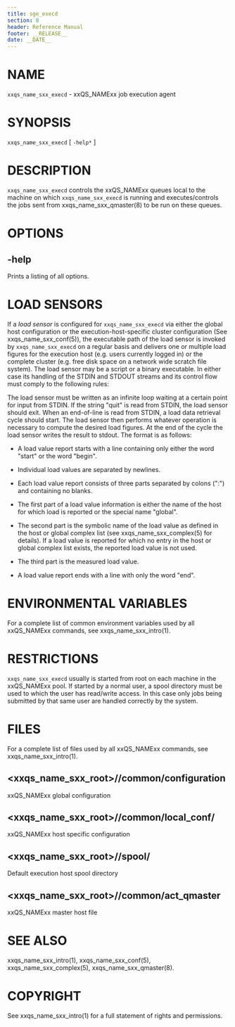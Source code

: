 ```yaml
---
title: sge_execd
section: 8
header: Reference Manual
footer: __RELEASE__
date: __DATE__
---
```


# NAME

`xxqs_name_sxx_execd` - xxQS_NAMExx job execution agent

# SYNOPSIS

`xxqs_name_sxx_execd` \[ `-help*` \]

# DESCRIPTION

`xxqs_name_sxx_execd` controls the xxQS_NAMExx queues local to the machine on which `xxqs_name_sxx_execd` is running 
and executes/controls the jobs sent from xxqs_name_sxx_qmaster(8) to be run on these queues.  

# OPTIONS

## -help

Prints a listing of all options.

# LOAD SENSORS

If a *load sensor* is configured for `xxqs_name_sxx_execd` via either the global host configuration or the 
execution-host-specific cluster configuration (See xxqs_name_sxx_conf(5)), the executable path of the load sensor 
is invoked by `xxqs_name_sxx_execd` on a regular basis and delivers one or multiple load figures for the execution 
host (e.g. users currently logged in) or the complete cluster (e.g. free disk space on a network wide scratch 
file system). The load sensor may be a script or a binary executable. In either case its handling of the STDIN and
STDOUT streams and its control flow must comply to the following rules:

The load sensor must be written as an infinite loop waiting at a certain point for input from STDIN. If the string 
"quit" is read from STDIN, the load sensor should exit. When an end-of-line is read from STDIN, a load
data retrieval cycle should start. The load sensor then performs whatever operation is necessary to compute the 
desired load figures. At the end of the cycle the load sensor writes the result to stdout. The
format is as follows:

-   A load value report starts with a line containing only either the word "start" or the word "begin".

-   Individual load values are separated by newlines.

-   Each load value report consists of three parts separated by colons (":") and containing no blanks.

-   The first part of a load value information is either the name of the host for which load is reported or the 
    special name "global".

-   The second part is the symbolic name of the load value as defined in the host or global complex list 
    (see xxqs_name_sxx_complex(5) for details). If a load value is reported for which no entry in the host or global
    complex list exists, the reported load value is not used.

-   The third part is the measured load value.

-   A load value report ends with a line with only the word "end".

# ENVIRONMENTAL VARIABLES

For a complete list of common environment variables used by all xxQS_NAMExx commands, see xxqs_name_sxx_intro(1).

# RESTRICTIONS

`xxqs_name_sxx_execd` usually is started from root on each machine in the xxQS_NAMExx pool. If started by a 
normal user, a spool directory must be used to which the user has read/write access. In this case only jobs being 
submitted by that same user are handled correctly by the system.

# FILES

For a complete list of files used by all xxQS_NAMExx commands, see xxqs_name_sxx_intro(1).

## <xxqs_name_sxx_root>/<cell>/common/configuration
xxQS_NAMExx global configuration

## <xxqs_name_sxx_root>/<cell>/common/local_conf/<host>
xxQS_NAMExx host specific configuration

## <xxqs_name_sxx_root>/<cell>/spool/<host>
Default execution host spool directory
    
## <xxqs_name_sxx_root>/<cell>/common/act_qmaster
xxQS_NAMExx master host file

# SEE ALSO

xxqs_name_sxx_intro(1), xxqs_name_sxx_conf(5), xxqs_name_sxx_complex(5), xxqs_name_sxx_qmaster(8).

# COPYRIGHT

See xxqs_name_sxx_intro(1) for a full statement of rights and permissions.
